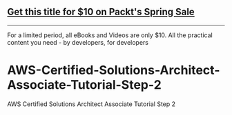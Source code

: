 ## [Get this title for $10 on Packt's Spring Sale](https://www.packt.com/V07878?utm_source=github&utm_medium=packt-github-repo&utm_campaign=spring_10_dollar_2022)
-----
For a limited period, all eBooks and Videos are only $10. All the practical content you need \- by developers, for developers

# AWS-Certified-Solutions-Architect-Associate-Tutorial-Step-2
AWS Certified Solutions Architect Associate Tutorial Step 2
